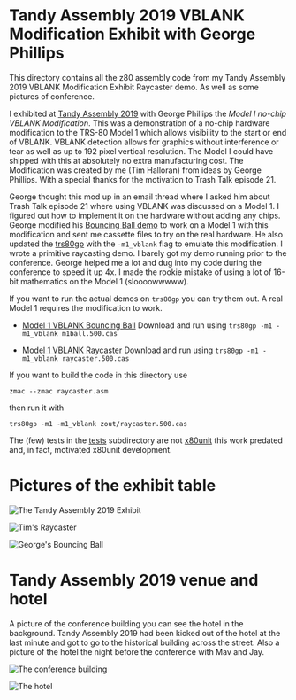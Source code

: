# Tandy Assembly 2019 VBLANK Modification Exhibit with George Phillips

This directory contains all the z80 assembly code from my Tandy Assembly 2019
VBLANK Modification Exhibit Raycaster demo. As well as some pictures of
conference.

I exhibited at [Tandy Assembly 2019](http://www.tandyassembly.com/2019/) with
George Phillips the *Model I no-chip VBLANK Modification*.  This was a
demonstration of a no-chip hardware modification to the TRS-80 Model 1 which
allows visibility to the start or end of VBLANK. VBLANK detection allows for
graphics without interference or tear as well as up to 192 pixel vertical
resolution. The Model I could have shipped with this at absolutely no extra
manufacturing cost. The Modification was created by me (Tim Halloran) from
ideas by George Phillips. With a special thanks for the motivation to Trash
Talk episode 21.

George thought this mod up in an email thread where I asked him about Trash
Talk episode 21 where using VBLANK was discussed on a Model 1. I figured out
how to implement it on the hardware without adding any chips. George modified
his [Bouncing Ball demo](http://48k.ca/ball.html) to work on a Model 1 with
this modification and sent me cassette files to try on the real hardware. He
also updated the [trs80gp](http://48k.ca/trs80gp.html) with the `-m1_vblank`
flag to emulate this modification. I wrote a primitive raycasting demo. I
barely got my demo running prior to the conference. George helped me a lot and
dug into my code during the conference to speed it up 4x. I made the rookie
mistake of using a lot of 16-bit mathematics on the Model 1 (sloooowwwww).

If you want to run the actual demos on `trs80gp` you can try them out. A real
Model 1 requires the modification to work.

* [Model 1 VBLANK Bouncing Ball](bin/ball1.500.cas?raw=true) Download and run
  using `trs80gp -m1 -m1_vblank m1ball.500.cas`

* [Model 1 VBLANK Raycaster](bin/raycaster.500.cas?raw=true) Download and run
  using `trs80gp -m1 -m1_vblank raycaster.500.cas`

If you want to build the code in this directory use

```zmac --zmac raycaster.asm```

then run it with

```trs80gp -m1 -m1_vblank zout/raycaster.500.cas```

The (few) tests in the [tests](./tests) subdirectory are not
[x80unit](../x80unit) this work predated and, in fact, motivated x80unit
development.

# Pictures of the exhibit table

![The Tandy Assembly 2019 Exhibit](bin/ta19_exhibit.jpg?raw=true "The Tandy Assembly 2019 Exhibit")

![Tim's Raycaster](bin/ta19_exhibit_raycaster.jpg?raw=true "Tim's Raycaster")

![George's Bouncing Ball](bin/ta19_exhibit_bouncing_ball.jpg?raw=true "George's Bouncing Ball")

# Tandy Assembly 2019 venue and hotel

A picture of the conference building you can see the hotel in the background.
Tandy Assembly 2019 had been kicked out of the hotel at the last minute and got
to go to the historical building across the street. Also a picture of the hotel
the night before the conference with Mav and Jay.

![The conference building](bin/ta19_venue.jpg?raw=true "The conference building")

![The hotel](bin/ta19_hotel.jpg?raw=true "The hotel")

